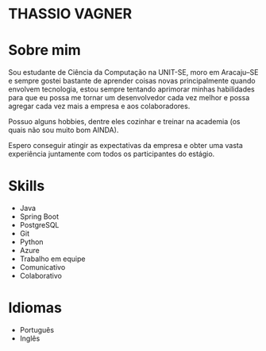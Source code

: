 # THASSIO VAGNER

# Sobre mim
Sou estudante de Ciência da Computação na UNIT-SE, moro em Aracaju–SE e sempre gostei bastante de aprender coisas novas principalmente quando envolvem tecnologia, estou sempre tentando aprimorar minhas habilidades para que eu possa me tornar um desenvolvedor cada vez melhor e possa agregar cada vez mais a empresa e aos colaboradores.

Possuo alguns hobbies, dentre eles cozinhar e treinar na academia (os quais não sou muito bom AINDA).

Espero conseguir atingir as expectativas da empresa e obter uma vasta experiência juntamente com todos os participantes do estágio. 

# Skills
- Java
- Spring Boot
- PostgreSQL
- Git 
- Python
- Azure
- Trabalho em equipe 
- Comunicativo
- Colaborativo 

# Idiomas
- Português
- Inglês